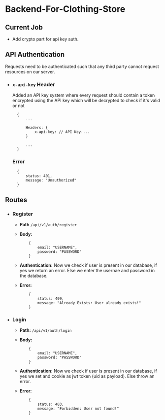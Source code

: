 # Backend-For-Clothing-Store

## Current Job

- Add crypto part for api key auth.

## API Authentication

Requests need to be authenticated such that any third party cannot request resources on our server.

- ### <code>x-api-key</code> Header
    Added an API key system where every request should contain a token encrypted using the API key which will be decrypted to check if it's valid or not
        
        {
            ...

            Headers: {
                x-api-key: // API Key....
            }

            ...
        }

    ### Error
        {
            status: 401,
            message: "Unauthorized"
        }

## Routes

- ### Register
    - **Path** <code>/api/v1/auth/register</code>
    - **Body:**
        ```
            {
                email: "USERNAME",
                password: "PASSWORD"
            }
        ```

    - **Authentication:**
        Now we check if user is present in our database, if yes we return an error. Else we enter the usernae and password in the database.
    - **Error:**
        ```
            {
                status: 409,
                message: "Already Exists: User already exists!"
            }
        ```

- ### Login
    - **Path:** <code>/api/v1/auth/login</code>
    - **Body:**
        ```
            {
                email: "USERNAME",
                password: "PASSWORD"
            }
        ```

    - **Authentication:**
        Now we check if user is present in our database, if yes we set and cookie as jwt token (uid as payload). Else throw an error.
    - **Error:**
        ```
            {
                status: 403,
                message: "Forbidden: User not found!"
            }
        ```
